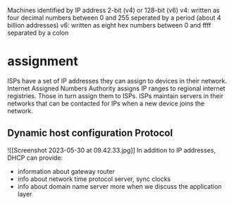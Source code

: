 Machines identified by IP address
	2-bit (v4) or 128-bit (v6)
v4: written as four decimal numbers between 0 and 255 seperated by a period (about 4 billion addresses)
v6: written as eight hex numbers between 0 and ffff separated by a colon

# assignment
ISPs have a set of IP addresses they can assign to devices in their network. 
Internet Assigned Numbers Authority assigns IP ranges to regional internet registries. Those in turn assign them to ISPs. 
ISPs maintain servers in their networks that can be contacted for IPs when a new device joins the network.

## Dynamic host configuration Protocol
![[Screenshot 2023-05-30 at 09.42.33.jpg]]
In addition to IP addresses, DHCP can provide: 
- information about gateway router
- info about network time protocol server, sync clocks
- info about domain name server
more when we discuss the application layer
